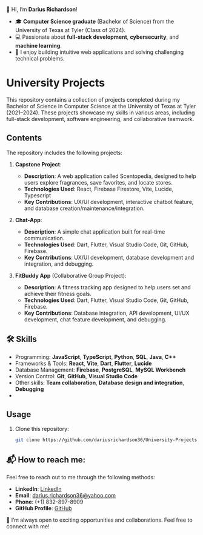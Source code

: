 👋 Hi, I’m **Darius Richardson**!

- 🎓 **Computer Science graduate** (Bachelor of Science) from the University of Texas at Tyler (Class of 2024).
- 💻 Passionate about **full-stack development**, **cybersecurity**, and **machine learning**.
- 🌟 I enjoy building intuitive web applications and solving challenging technical problems.

# University Projects

This repository contains a collection of projects completed during my Bachelor of Science in Computer Science at the University of Texas at Tyler (2021–2024). These projects showcase my skills in various areas, including full-stack development, software engineering, and collaborative teamwork.

## Contents
The repository includes the following projects:

1. **Capstone Project**: 
   - **Description**: A web application called Scentopedia, designed to help users explore fragrances, save favorites, and locate stores.
   - **Technologies Used**: React, Firebase Firestore, Vite, Lucide, Typescript
   - **Key Contributions**: UX/UI development, interactive chatbot feature, and database creation/maintenance/integration.

2. **Chat-App**: 
   - **Description**: A simple chat application built for real-time communication.
   - **Technologies Used**: Dart, Flutter, Visual Studio Code, Git, GitHub, Firebase.
   - **Key Contributions**: UX/UI development, database development and integration, and debugging.

3. **FitBuddy App** (Collaborative Group Project): 
   - **Description**: A fitness tracking app designed to help users set and achieve their fitness goals.
   - **Technologies Used**: Dart, Flutter, Visual Studio Code, Git, GitHub, Firebase.
   - **Key Contributions**: Database integration, API development, UI/UX development, chat feature development, and debugging.

## 🛠 Skills
- Programming: **JavaScript**, **TypeScript**, **Python**, **SQL**, **Java**, **C++**
- Frameworks & Tools: **React**, **Vite**, **Dart**, **Flutter**, **Lucide**
- Database Management: **Firebase**, **PostgreSQL**, **MySQL Workbench**
- Version Control: **Git**, **GitHub**, **Visual Studio Code**
- Other skills: **Team collaboration**, **Database design and integration**, **Debugging**
- 
## Usage
1. Clone this repository:
   ```bash
   git clone https://github.com/dariusrichardson36/University-Projects.git

## 📬 How to reach me:
Feel free to reach out to me through the following methods:
- **LinkedIn**: [LinkedIn](https://www.linkedin.com/in/darius-r-29804413b/)
- **Email**: [darius.richardson36@yahoo.com](mailto:darius.richardson36@yahoo.com)
- **Phone**: (+1) 832-897-8909
- **GitHub Profile**: [GitHub](https://github.com/dariusrichardson36)

🚀 I’m always open to exciting opportunities and collaborations. Feel free to connect with me!
